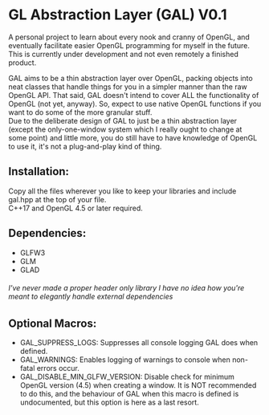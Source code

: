 # GL Abstraction Layer (GAL) V0.1

A personal project to learn about every nook and cranny of OpenGL, and eventually facilitate easier OpenGL programming for myself in the future.
This is currently under development and not even remotely a finished product.

GAL aims to be a thin abstraction layer over OpenGL, packing objects into neat classes that handle things for you in a simpler manner than the raw OpenGL API.
That said, GAL doesn't intend to cover ALL the functionality of OpenGL (not yet, anyway). So, expect to use native OpenGL functions if you want to do some of the more granular stuff. \
Due to the deliberate design of GAL to just be a thin abstraction layer (except the only-one-window system which I really ought to change at some point) and little more, you do still have to have knowledge of OpenGL to use it, it's not a plug-and-play kind of thing.

## Installation:
Copy all the files wherever you like to keep your libraries and include gal.hpp at the top of your file. \
C++17 and OpenGL 4.5 or later required.
## Dependencies:
- GLFW3
- GLM
- GLAD
###### I've never made a proper header only library I have no idea how you're meant to elegantly handle external dependencies

## Optional Macros:
- GAL_SUPPRESS_LOGS: Suppresses all console logging GAL does when defined.
- GAL_WARNINGS: Enables logging of warnings to console when non-fatal errors occur.
- GAL_DISABLE_MIN_GLFW_VERSION: Disable check for minimum OpenGL version (4.5) when creating a window. It is NOT recommended to do this, and the behaviour of GAL when this macro is defined is undocumented, but this option is here as a last resort.
